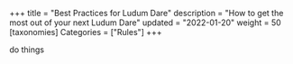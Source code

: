 +++
title = "Best Practices for Ludum Dare"
description = "How to get the most out of your next Ludum Dare"
updated = "2022-01-20"
weight = 50
[taxonomies]
Categories = ["Rules"]
+++

do things